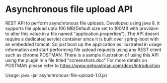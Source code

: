 # Asynchronous file upload API

REST API to perform asynchronous file uploads. Developed using java 8, it supports file upload upto 100 MB(Default size set to 100MB with provision to alter this value in a file named "application.properties"). The API doesnt require a dedicated servlet container since it is built over spring-boot with an embedded tomcat. So just boot up the application as illustrated in usage information and start performing file upload requests using any REST client such as chrome POSTMAN. There is a sample illustration of using this API using the plugin in a file titled "screenshots.doc" For more details on POSTMAN please refer to https://www.getpostman.com/docs/introduction

Usage:
java -jar asynchronous-file-upload-1.0.jar
